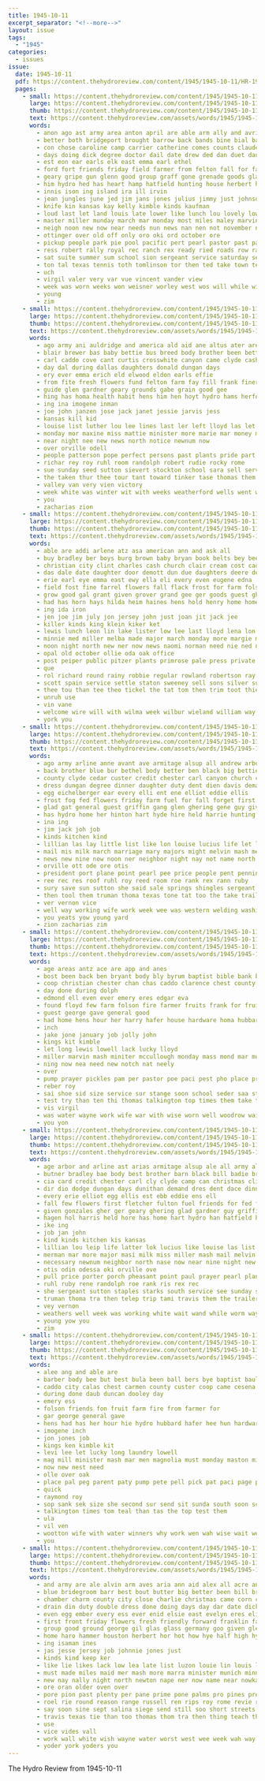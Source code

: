 ```yaml
---
title: 1945-10-11
excerpt_separator: "<!--more-->"
layout: issue
tags:
  - "1945"
categories:
  - issues
issue:
  date: 1945-10-11
  pdf: https://content.thehydroreview.com/content/1945/1945-10-11/HR-1945-10-11.pdf
  pages:
    - small: https://content.thehydroreview.com/content/1945/1945-10-11/small/HR-1945-10-11-01.jpg
      large: https://content.thehydroreview.com/content/1945/1945-10-11/large/HR-1945-10-11-01.jpg
      thumb: https://content.thehydroreview.com/content/1945/1945-10-11/thumbnails/HR-1945-10-11-01.jpg
      text: https://content.thehydroreview.com/assets/words/1945/1945-10-11/HR-1945-10-11-01.txt
      words:
        - anon ago ast army area anton april are able arm ally and avritt apon american agent ang ameri ada all
        - better both bridgeport brought barrow back bands bine bial baek battle board big bethel booth ber but boy body buy bal bran byes basic bernardino baby bors boys been
        - con chose caroline camp carrier catherine comes counts claude center came can church chris carruth chamber cobb canning care clyde car county court colo cause caddo canon clinton clift caves city class
        - days doing dick degree doctor dail date drew ded dan duet daughters dies duty day deal dean
        - est eon ear earls elk east emma earl ethel
        - ford fort friends friday field farmer from felton fall for farm fund frederick found fell face first fic fred freshman francisco froese
        - geary gripe gun glenn good group graff gone grenade goods glad gilbert
        - him hydro hed has heart hamp hatfield hunting house herbert holes high home hafer had hubbard harbor hill hinton hor haul harry henke homa hubert held hampshire her hand hal
        - innis ison ing island ira ill irvin
        - jean jungles june jed jim jans jones julius jimmy just johnson joe jett
        - knife kin kansas kay kelly kimble kinds kaufman
        - loud last let land louis late lower like lunch lou lovely lowell long love live leavenworth left learned living
        - master miller munday march mar monday most miles maley marvin men marshall more minnie man marion miss mail much mountain mech mates mile many missouri mechanic made milwee maywood
        - neigh noon new now near needs nun news nan nen not november north nawa nov
        - ottinger over old off only oro oki ord october ore
        - pickup people park pie pool pacific pert pearl pastor past paci prior pat pean par page piece
        - ress robert rally royal rec ranch rex ready ried roads row rain real run rest rummage rucker rate
        - sat suite summer sum school sion sergeant service saturday sewing smith soon soe sen said show sayre south states sue stoves san silver subject supper saw side sermon selma struck shell september sai sill she stock son star speaker stockton shows sale state sor sora sept seven sunday second
        - ton tal texas tennis toth tomlinson tor then ted take town tears tucker thomas tees tom thing tech till thurs truman tian ture teacher tampa the tour too
        - uch
        - virgil valer very var vue vincent vander view
        - week was worn weeks won weisner worley west wos will while with win weigman waldo war wife wash wild went wonders
        - young
        - zim
    - small: https://content.thehydroreview.com/content/1945/1945-10-11/small/HR-1945-10-11-02.jpg
      large: https://content.thehydroreview.com/content/1945/1945-10-11/large/HR-1945-10-11-02.jpg
      thumb: https://content.thehydroreview.com/content/1945/1945-10-11/thumbnails/HR-1945-10-11-02.jpg
      text: https://content.thehydroreview.com/assets/words/1945/1945-10-11/HR-1945-10-11-02.txt
      words:
        - ago army ani auldridge and america ald aid ane altus ater are all
        - blair brewer bas baby bettie bus breed body brother been better beth bradley baptist brought bent both
        - carl caddo cove cant curtis crosswhite canyon came clyde cashier chest county company cata can chambers city collins cedar church christmas
        - day dal during dallas daughters donald dungan days
        - ery ever emma erich eld elwood eldon earls effie
        - from fite fresh flowers fund felton farm fay fill frank finer friday friends fair fulton forget first for
        - guide glen gardner geary grounds gabe grain good gee
        - hing has homa health habit hens him hen hoyt hydro hams herford her hor hanse house hanser hightower home
        - ing ina imogene inman
        - joe john janzen jose jack janet jessie jarvis jess
        - kansas kill kid
        - louise list luther lou lee lines last ler left lloyd las let large
        - monday mor maxine miss mattie minister more marie mar money mash members mills mean mans must many mag mae mineral messimer
        - near night nee new news north notice newnum now
        - over orville odell
        - people patterson pope perfect persons past plants pride part porter pape pleasant par
        - richar rey roy ruhl room randolph robert rudie rocky rome
        - sue sunday seed sutton sievert stockton school sara sell service south send son sun sis stuber station stock sturgill spencer shoop sions selma sylvester sur sand
        - the taken thur thee tour tant toward tinker tase thomas them texas thoma
        - valley van very vien victory
        - week white was winter wit with weeks weatherford wells went walter wen war wait wal well water want will weathers
        - you
        - zacharias zion
    - small: https://content.thehydroreview.com/content/1945/1945-10-11/small/HR-1945-10-11-03.jpg
      large: https://content.thehydroreview.com/content/1945/1945-10-11/large/HR-1945-10-11-03.jpg
      thumb: https://content.thehydroreview.com/content/1945/1945-10-11/thumbnails/HR-1945-10-11-03.jpg
      text: https://content.thehydroreview.com/assets/words/1945/1945-10-11/HR-1945-10-11-03.txt
      words:
        - able are addi arlene atz asa american ann and ask all
        - buy bradley ber boys burg brown baby bryan book belts bey been barnes boy big bigger beach bruce benny byran
        - christian city clint charles cash church clair cream cost caddo clerk coats curtis car cable case cattle credit clayton carless change crissman crow cotton clinton carmen chy crochet chester county
        - das dale date daughter door demott dun due daughters deere dell dick dewey dodgen day dry daugherty
        - erie earl eye emma east ewy ella eli every even eugene edna
        - field fost fine farrel flowers fall flack frost for farm folson farlin files frida from fini first fresh far fan fanny friday
        - grow good gal grant given grover grand gee ger goods guest ghering gallon
        - had has horn hays hilda heim haines hens hold henry home homes hydro hardware haggard hope heir happy her harold herndon hatfield horse
        - ing ida iron
        - jen joe jim july jon jersey john just joan jit jack jee
        - killer kinds king klein kiker ket
        - lewis lunch leon lin lake lister low lee last lloyd lena lon little large leghorn louise look letter louis leather larger
        - minnie med miller melba made major march monday more margie matter mos miss melva mir mate mee mae mare marvin money marie miler marion
        - noon night north new ner now news naomi norman need nie ned november nia note
        - opal old october ollie oda oak office
        - post peiper public pitzer plants primrose pale press private poor patterson pipe per payne present past
        - que
        - rol richard round rainy robbie regular rowland robertson ray rel rita ready roy rane rec read roc running radio
        - scott spain service settle staton sweeney sell sons silver sunday school senda station steer sey still saturday strong sunda stan stock sas second son stove sale safe study seale see soon smith south sacks
        - thee tou than tee theo tickel the tat tom then trim toot thiessen them triplett table trailer tio tea thomas tone
        - unruh use
        - vin vane
        - welcome wire will with wilma week wilbur wieland william way weatherford weather went wee wesely wagon wendell well wait weig wane ward was weight
        - york you
    - small: https://content.thehydroreview.com/content/1945/1945-10-11/small/HR-1945-10-11-04.jpg
      large: https://content.thehydroreview.com/content/1945/1945-10-11/large/HR-1945-10-11-04.jpg
      thumb: https://content.thehydroreview.com/content/1945/1945-10-11/thumbnails/HR-1945-10-11-04.jpg
      text: https://content.thehydroreview.com/assets/words/1945/1945-10-11/HR-1945-10-11-04.txt
      words:
        - ago army arline anne avant ave armitage alsup all andrew arbor ates aid ast albert aro and ary agent ask are
        - back brother blue bur bethel body better ben black big bettie bill bus bode bunke byes best bin barn bradley bride butner
        - county clyde cedar custer credit chester carl canyon church card carruth carol camp come cantrell can cant clinton conver col cor christmas chief canton cloud caddo christina chile city
        - dress dungan degree dinner daughter duty dent dien davis demand
        - egg eichelberger ear every elli ent ene elliot eddie ellis
        - frost fog fed flowers friday farm fuel for fall forget first fye fill fain from free fair
        - glad gat general guest griffin gang glen ghering gene guy given gardner gonzales glendon geary
        - has hydro home her hinton hart hyde hire held harrie hunting hes handle hove hughes hausen hom hatfield henke hot hansen house hatin
        - ina ing
        - jim jack joh job
        - kinds kitchen kind
        - lillian las lay little list like lon louise lucius life let live lowers loving
        - mail mis milk march marriage mary majors might melvin mash meta mega made mae mane more merit mattie mar many moma meo mir miss mate mer martin
        - news new nine now noon ner neighbor night nay not name north nest
        - orville ott ode ore otis
        - president port plane point pearl pee price people pent penning pleasant prayer present past pull perfect plate painting pie porch plan pila public
        - ree rec res roof ruhl roy reed room roe rank rex rann ruby
        - sury save sun sutton she said sale springs shingles sergeant sed smi son sonday soli staples sister selma smith sea sing street school seiling sales sein spencer sunda supper sunday sell shape south service see sawatzky special sear
        - then tool them truman thoma texas tone tat too the take trailer tate
        - ver vernon vice
        - well way working wife work week wee was western welding washington with wons wedding weather weatherford want wey word weathers while ward wate wit
        - you yeats yow young yard
        - zion zacharias zim
    - small: https://content.thehydroreview.com/content/1945/1945-10-11/small/HR-1945-10-11-05.jpg
      large: https://content.thehydroreview.com/content/1945/1945-10-11/large/HR-1945-10-11-05.jpg
      thumb: https://content.thehydroreview.com/content/1945/1945-10-11/thumbnails/HR-1945-10-11-05.jpg
      text: https://content.thehydroreview.com/assets/words/1945/1945-10-11/HR-1945-10-11-05.txt
      words:
        - age areas antz ace are app and anes
        - bost been back ben bryant body bly byrum baptist bible bank burgman best bee but
        - coop christian chester chan chas caddo clarence chest county cedar came canyon course cron church cork city canes chen
        - day done during dolph
        - edmond ell even ever emery eres edgar eva
        - found floyd few farm folson fire farmer fruits frank for fruit friends from
        - guest george gave general good
        - had home hens hour her harry hafer house hardware homa hubbard hydro has
        - inch
        - jake jone january job jolly john
        - kings kit kimble
        - let long lewis lowell lack lucky lloyd
        - miller marvin mash miniter mccullough monday mass mond mar must men minister magnolia many miles members mille
        - ning now nea need new notch nat neely
        - over
        - pump prayer pickles pam per pastor poe paci pest pho place present
        - reber roy
        - sai shoe sid size service sur stange soon school seder saa study second station spring sone shower south sunday
        - test try than ten thi thomas talkington top times them take the tonne
        - vis virgil
        - was water wayne work wife war with wise worn well woodrow wait wal why wool
        - you yon
    - small: https://content.thehydroreview.com/content/1945/1945-10-11/small/HR-1945-10-11-06.jpg
      large: https://content.thehydroreview.com/content/1945/1945-10-11/large/HR-1945-10-11-06.jpg
      thumb: https://content.thehydroreview.com/content/1945/1945-10-11/thumbnails/HR-1945-10-11-06.jpg
      text: https://content.thehydroreview.com/assets/words/1945/1945-10-11/HR-1945-10-11-06.txt
      words:
        - age arbor and arline ast arias armitage alsup ale all army albert arn ana alber andrew ask are
        - butner bradley bae body best brother barn black bill badie bride bee back boyd bethel blue broadway bean ben bran battle
        - cia card credit chester carl cly clyde camp can christmas clinton cecil caddo chief carruth cedar cottage custer col come care canton company cin city came christina cloud carol coff
        - dir dio dodge dungan days dunithan demand dres dent dace dinner davis dakota
        - every erie elliot egg ellis est ebb eddie ens ell
        - fall few flowers first fletcher fulton fuel friends for fed frost fitting flo free from forget fill farm
        - given gonzales gher ger geary ghering glad gardner guy griffin general
        - hagen hol harris held hore has home hart hydro han hatfield henke house hinton handle hansen hom hughes hot her hes had
        - ike ing
        - job jan john
        - kind kinds kitchen kis kansas
        - lillian lou leip life latter lok lucius like louise las list lay leroy
        - merman mar more major masi milk miss miller mash mail melvin min mis marie martin mee many made march merit
        - necessary newnum neighbor north nase now near nine night new needs news name
        - otis odin odessa oki orville ove
        - pull price porter porch pheasant point paul prayer pearl plan peed pate port painting past parente present place pleasant people
        - ruhl ruby rene randolph roe rank ris rex rec
        - she sergeant sutton staples starks south service see sunday sue springs sylvester save spencer sand shoop sat sions sell shed stakes special smith street simmer sun sister sale stove school stafford said
        - truman thoma tra then telep trip tami travis them the trailer toe take treas thu tanaka thi teat toda tain too
        - vey vernon
        - weathers well week was working white wait wand while worm way weatherford wedding want work washington western with welding will wife
        - young yow you
        - zim
    - small: https://content.thehydroreview.com/content/1945/1945-10-11/small/HR-1945-10-11-07.jpg
      large: https://content.thehydroreview.com/content/1945/1945-10-11/large/HR-1945-10-11-07.jpg
      thumb: https://content.thehydroreview.com/content/1945/1945-10-11/thumbnails/HR-1945-10-11-07.jpg
      text: https://content.thehydroreview.com/assets/words/1945/1945-10-11/HR-1945-10-11-07.txt
      words:
        - alee ang and able are
        - barber body bee but best bula been ball bers bye baptist baul busi back bath
        - caddo city calas chest carmen county custer coop came cesena chen church cai cook chinn cali char cork christian chester clarence course coe
        - during done daub duncan dooley day
        - emery ess
        - folson friends fon fruit farm fire from farmer for
        - gar george general gave
        - hens had has her hour hie hydro hubbard hafer hee hun hardware harry
        - imogene inch
        - jon jones job
        - kings ken kimble kit
        - levi lee let lucky long laundry lowell
        - mag mill minister mash mar men magnolia must monday maston miller madden malt many miss made merchan marvin morning miles
        - now new nest need
        - olle over oak
        - place pal peg parent paty pump pete pell pick pat paci page present prayer pol pickles per
        - quick
        - raymond roy
        - sop sank sek size she second sur send sit sunda south soon school sunday swe station ser saturday service
        - talkington times tom teal than tas the top test them
        - ula
        - vil ven
        - wootton wife with water winners why work wen wah wise wait well walk war
        - you
    - small: https://content.thehydroreview.com/content/1945/1945-10-11/small/HR-1945-10-11-08.jpg
      large: https://content.thehydroreview.com/content/1945/1945-10-11/large/HR-1945-10-11-08.jpg
      thumb: https://content.thehydroreview.com/content/1945/1945-10-11/thumbnails/HR-1945-10-11-08.jpg
      text: https://content.thehydroreview.com/assets/words/1945/1945-10-11/HR-1945-10-11-08.txt
      words:
        - and army are ale alvin arm aves aria ann aid alex all acre ane ace acres aland ana
        - blue bridegroom barr best bout butter big better been bill breed bryan boys battles battle bec but bobby bouquet business back bright brow broadway brother buy bow begin body baptist baby
        - chamber charm county city close charlie christmas came corn ceres casino cor card corlee call clyde champlin chi car clone clinton corporal col can change come caddo canis cost cam crees cover cody clever cake
        - drain din duty double dress done doing days day dar date dick dire dose daughter dinner darrough dette dance dear
        - even egg ember every ess ever enid elsie east evelyn eres elie early eis ernest este
        - first front friday flowers fresh friendly forward franklin farm furlough fair fine forget fee far ford finley from fort fall former few france for
        - group good ground george gil glas glass germany goo given glen gas grace greet grounds getting gram
        - home haro hammer houston herbert hor hot how hye half high hydro held had has hopes hee harold her house horse honor hays hart hatfield hawk hyde
        - ing isaman ines
        - jas jesse jersey job johnnie jones just
        - kinds kind keep ker
        - like lie likes lack low lea late list luzon louie lin louis long last lawless look left lough lee light
        - must made miles maid mer mash more marra minister munich minn model masel marriage meher morrison mary main mas mage man milk million marri mont miss
        - new nay nally night north newton nape ner now name near nowka not nee
        - ore oran older oven over
        - pore pion past plenty per pane prime pone palms pro pines process pacific piece phi plate paper page pebley piano paul
        - roel rie round reason range russell ren rips roy rome revie rost rel roses room ring red
        - say soon sine sept salina siege send still soo short streets school street shepherd sky secret station sale sell she stay service shall see senay sele ser stock satin south stream smith scarce sutton sae sunday second sill solomons salerno son
        - travis texas tie than too thomas thom tra then thing teach thurs tears town teacher ting them tim tuning the
        - use
        - vice vides vall
        - work wall white wish wayne water worst west wee week wah way will wedding wilbur was wien why weatherford weather want with wool went while worthy watch well
        - yoder york yoders you
---
```


The Hydro Review from 1945-10-11

<!--more-->

